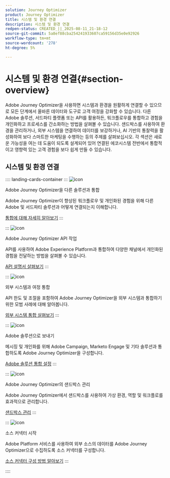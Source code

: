 ```yaml
---
solution: Journey Optimizer
product: Journey Optimizer
title: 시스템 및 환경 연결
description: 시스템 및 환경 연결
redpen-status: CREATED_||_2025-08-11_21-18-12
source-git-commit: 5a8ef88cba254241933607ca59156d35e0e92926
workflow-type: tm+mt
source-wordcount: '278'
ht-degree: 5%

---
```



# 시스템 및 환경 연결{#section-overview}

Adobe Journey Optimizer을 사용하면 시스템과 환경을 원활하게 연결할 수 있으므로 모든 단계에서 올바른 데이터와 도구로 고객 여정을 강화할 수 있습니다. 다른 Adobe 솔루션, 서드파티 플랫폼 또는 API를 활용하든, 워크플로우를 통합하고 경험을 개인화하고 프로세스를 간소화하는 방법을 살펴볼 수 있습니다. 샌드박스를 사용하여 환경을 관리하거나, 외부 시스템을 연결하여 데이터를 보강하거나, AI 기반의 통찰력을 활성화하여 보다 스마트한 마케팅을 수행하는 등의 주제를 살펴보십시오. 각 섹션은 새로운 가능성을 여는 데 도움이 되도록 설계되어 있어 연결된 에코시스템 전반에서 통합적이고 영향력 있는 고객 경험을 보다 쉽게 만들 수 있습니다.

## 시스템 및 환경 연결

:::: landing-cards-container
:::
![icon](https://cdn.experienceleague.adobe.com/icons/puzzle-piece.svg)

Adobe Journey Optimizer을 다른 솔루션과 통합

Adobe Journey Optimizer이 향상된 워크플로우 및 개인화된 경험을 위해 다른 Adobe 및 서드파티 솔루션과 어떻게 연결되는지 이해합니다.

[통합에 대해 자세히 알아보기](../using/integrations/ajo-integrations.md)
:::

:::
![icon](https://cdn.experienceleague.adobe.com/icons/code-branch.svg)

Adobe Journey Optimizer API 작업

API를 사용하여 Adobe Experience Platform과 통합하여 다양한 채널에서 개인화된 경험을 전달하는 방법을 살펴볼 수 있습니다.

[API 설명서 살펴보기](../using/configuration/ajo-apis.md)
:::

:::
![icon](https://cdn.experienceleague.adobe.com/icons/puzzle-piece.svg)

외부 시스템과 여정 통합

API 한도 및 조절을 포함하여 Adobe Journey Optimizer을 외부 시스템과 통합하기 위한 모범 사례에 대해 알아봅니다.

[외부 시스템 통합 살펴보기](external-systems-landing-page.md)
:::

:::
![icon](https://cdn.experienceleague.adobe.com/icons/puzzle-piece.svg)

Adobe 솔루션으로 보내기

메시징 및 개인화를 위해 Adobe Campaign, Marketo Engage 및 기타 솔루션과 통합하도록 Adobe Journey Optimizer을 구성합니다.

[Adobe 솔루션 통합 설정](adobe-solutions-landing-page.md)
:::

:::
![icon](https://cdn.experienceleague.adobe.com/icons/gear.svg)

Adobe Journey Optimizer의 샌드박스 관리

Adobe Journey Optimizer에서 샌드박스를 사용하여 가상 환경, 역할 및 워크플로를 효과적으로 관리합니다.

[샌드박스 관리](sandbox-landing-page.md)
:::

:::
![icon](https://cdn.experienceleague.adobe.com/icons/circle-play.svg)

소스 커넥터 시작

Adobe Platform 서비스를 사용하여 외부 소스의 데이터를 Adobe Journey Optimizer으로 수집하도록 소스 커넥터를 구성합니다.

[소스 커넥터 구성 방법 알아보기](../using/start/get-started-sources.md)
:::

::::
